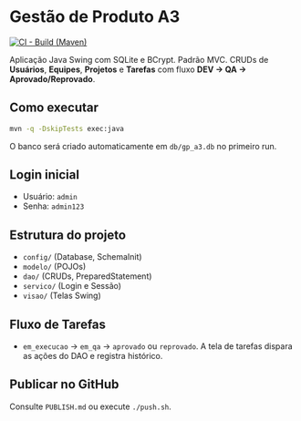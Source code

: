# Gestão de Produto A3

[![CI - Build (Maven)](https://github.com/<seu-usuario>/<seu-repositorio>/actions/workflows/maven.yml/badge.svg)](https://github.com/<seu-usuario>/<seu-repositorio>/actions/workflows/maven.yml)

Aplicação Java Swing com SQLite e BCrypt. Padrão MVC. CRUDs de **Usuários**, **Equipes**, **Projetos** e **Tarefas** com fluxo **DEV → QA → Aprovado/Reprovado**.

## Como executar
```bash
mvn -q -DskipTests exec:java
```
O banco será criado automaticamente em `db/gp_a3.db` no primeiro run.

## Login inicial
- Usuário: `admin`
- Senha: `admin123`

## Estrutura do projeto
- `config/` (Database, SchemaInit)
- `modelo/` (POJOs)
- `dao/` (CRUDs, PreparedStatement)
- `servico/` (Login e Sessão)
- `visao/` (Telas Swing)

## Fluxo de Tarefas
- `em_execucao` → `em_qa` → `aprovado` ou `reprovado`.
A tela de tarefas dispara as ações do DAO e registra histórico.

## Publicar no GitHub
Consulte `PUBLISH.md` ou execute `./push.sh`.
